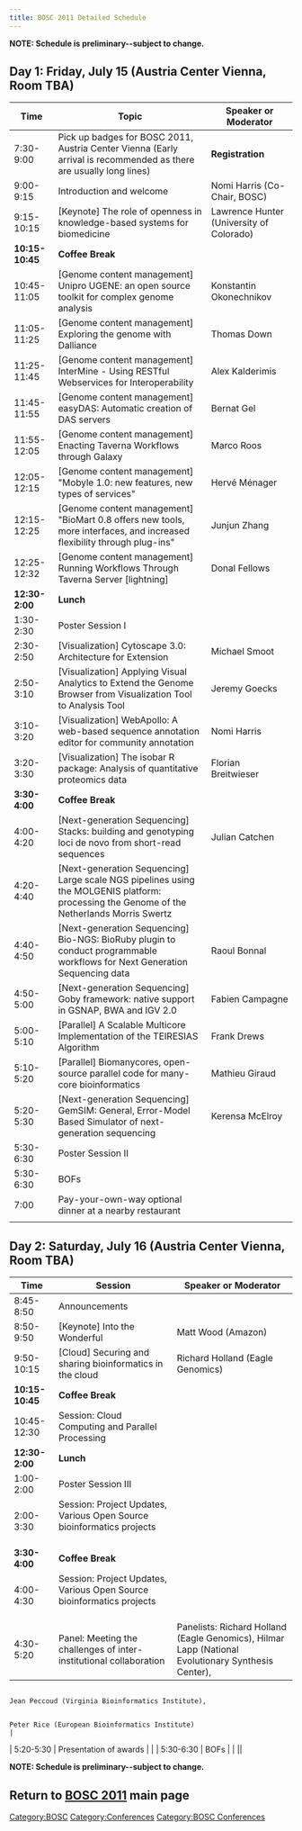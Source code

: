 ```yaml
---
title: BOSC 2011 Detailed Schedule
---
```


**NOTE: Schedule is preliminary--subject to change.**

Day 1: Friday, July 15 (Austria Center Vienna, Room TBA)
--------------------------------------------------------

| Time            | Topic                                                                                                                                        | Speaker or Moderator                     |
|-----------------|----------------------------------------------------------------------------------------------------------------------------------------------|------------------------------------------|
| 7:30-9:00       | Pick up badges for BOSC 2011, Austria Center Vienna (Early arrival is recommended as there are usually long lines)                           | **Registration**                         |
| 9:00-9:15       | Introduction and welcome                                                                                                                     | Nomi Harris (Co-Chair, BOSC)             |
| 9:15-10:15      | \[Keynote\] The role of openness in knowledge-based systems for biomedicine                                                                  | Lawrence Hunter (University of Colorado) |
| **10:15-10:45** | **Coffee Break**                                                                                                                             |                                          |
| 10:45-11:05     | \[Genome content management\] Unipro UGENE: an open source toolkit for complex genome analysis                                               | Konstantin Okonechnikov                  |
| 11:05-11:25     | \[Genome content management\] Exploring the genome with Dalliance                                                                            | Thomas Down                              |
| 11:25-11:45     | \[Genome content management\] InterMine - Using RESTful Webservices for Interoperability                                                     | Alex Kalderimis                          |
| 11:45-11:55     | \[Genome content management\] easyDAS: Automatic creation of DAS servers                                                                     | Bernat Gel                               |
| 11:55-12:05     | \[Genome content management\] Enacting Taverna Workflows through Galaxy                                                                      | Marco Roos                               |
| 12:05-12:15     | \[Genome content management\] "Mobyle 1.0: new features, new types of services"                                                              | Hervé Ménager                            |
| 12:15-12:25     | \[Genome content management\] "BioMart 0.8 offers new tools, more interfaces, and increased flexibility through plug-ins"                    | Junjun Zhang                             |
| 12:25-12:32     | \[Genome content management\] Running Workflows Through Taverna Server \[lightning\]                                                         | Donal Fellows                            |
| **12:30-2:00**  | **Lunch**                                                                                                                                    |                                          |
| 1:30-2:30       | Poster Session I                                                                                                                             |                                          |
| 2:30-2:50       | \[Visualization\] Cytoscape 3.0: Architecture for Extension                                                                                  | Michael Smoot                            |
| 2:50-3:10       | \[Visualization\] Applying Visual Analytics to Extend the Genome Browser from Visualization Tool to Analysis Tool                            | Jeremy Goecks                            |
| 3:10-3:20       | \[Visualization\] WebApollo: A web-based sequence annotation editor for community annotation                                                 | Nomi Harris                              |
| 3:20-3:30       | \[Visualization\] The isobar R package: Analysis of quantitative proteomics data                                                             | Florian Breitwieser                      |
| **3:30-4:00**   | **Coffee Break**                                                                                                                             |                                          |
| 4:00-4:20       | \[Next-generation Sequencing\] Stacks: building and genotyping loci de novo from short-read sequences                                        | Julian Catchen                           |
| 4:20-4:40       | \[Next-generation Sequencing\] Large scale NGS pipelines using the MOLGENIS platform: processing the Genome of the Netherlands Morris Swertz |                                          |
| 4:40-4:50       | \[Next-generation Sequencing\] Bio-NGS: BioRuby plugin to conduct programmable workflows for Next Generation Sequencing data                 | Raoul Bonnal                             |
| 4:50-5:00       | \[Next-generation Sequencing\] Goby framework: native support in GSNAP, BWA and IGV 2.0                                                      | Fabien Campagne                          |
| 5:00-5:10       | \[Parallel\] A Scalable Multicore Implementation of the TEIRESIAS Algorithm                                                                  | Frank Drews                              |
| 5:10-5:20       | \[Parallel\] Biomanycores, open-source parallel code for many-core bioinformatics                                                            | Mathieu Giraud                           |
| 5:20-5:30       | \[Next-generation Sequencing\] GemSIM: General, Error-Model Based Simulator of next-generation sequencing                                    | Kerensa McElroy                          |
| 5:30-6:30       | Poster Session II                                                                                                                            |                                          |
| 5:30-6:30       | BOFs                                                                                                                                         |                                          |
| 7:00            | Pay-your-own-way optional dinner at a nearby restaurant                                                                                      |                                          |
||

Day 2: Saturday, July 16 (Austria Center Vienna, Room TBA)
----------------------------------------------------------

| Time            | Session                                                                       | Speaker or Moderator                                                                               |
|-----------------|-------------------------------------------------------------------------------|----------------------------------------------------------------------------------------------------|
| 8:45-8:50       | Announcements                                                                 |                                                                                                    |
| 8:50-9:50       | \[Keynote\] Into the Wonderful                                                | Matt Wood (Amazon)                                                                                 |
| 9:50-10:15      | \[Cloud\] Securing and sharing bioinformatics in the cloud                    | Richard Holland (Eagle Genomics)                                                                   |
| **10:15-10:45** | **Coffee Break**                                                              |                                                                                                    |
| 10:45-12:30     | Session: Cloud Computing and Parallel Processing                              |                                                                                                    |
| **12:30-2:00**  | **Lunch**                                                                     |                                                                                                    |
| 1:00-2:00       | Poster Session III                                                            |                                                                                                    |
| 2:00-3:30       | Session: Project Updates, Various Open Source bioinformatics projects         |                                                                                                    |
| **3:30-4:00**   | **Coffee Break**                                                              |                                                                                                    |
| 4:00-4:30       | Session: Project Updates, Various Open Source bioinformatics projects         |                                                                                                    |
| 4:30-5:20       | Panel: Meeting the challenges of inter-institutional collaboration            | Panelists: Richard Holland (Eagle Genomics), Hilmar Lapp (National Evolutionary Synthesis Center), 
                                                                                                                                                                                                       
                                                                                                   Jean Peccoud (Virginia Bioinformatics Institute),                                                   
                                                                                                                                                                                                       
                                                                                                   Peter Rice (European Bioinformatics Institute)                                                      |
| 5:20-5:30       | Presentation of awards                                                        |                                                                                                    |
| 5:30-6:30       | BOFs                                                                          |                                                                                                    |
||

**NOTE: Schedule is preliminary--subject to change.**

Return to **[ BOSC 2011](BOSC_2011 "wikilink")** main page
----------------------------------------------------------

<Category:BOSC> <Category:Conferences> [Category:BOSC
Conferences](Category:BOSC_Conferences "wikilink")
